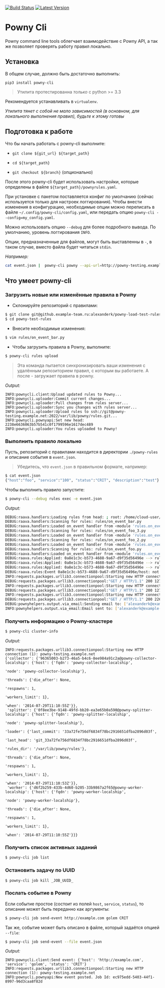 [![Build Status](https://travis-ci.org/shoonoise/powny-cli.svg?branch=rename)](https://travis-ci.org/shoonoise/powny-cli)
[![Latest Version](https://pypip.in/v/powny-cli/badge.png)](https://pypi.python.org/pypi/powny-cli/)

Powny Cli
=================

Powny command line tools облегчает взаимодействие с Powny API, а так же позволяет проверять работу правил локально.

Установка
-------
В общем случае, должно быть достаточно выполнить:

`pip3 install powny-cli`

> Утилита протестированна *только* с python >= 3.3

Рекомендуется устанавливать в `virtualenv`.

*Утилита тянет с собой не мало зависимостей (в основном, для локального выполнения правил), будьте к этому готовы*

Подготовка к работе
------
Что бы начать работать с powny-cli выполните:

- `git clone ${git_url} ${target_path}`

- `cd ${target_path}`

- `git checkout ${branch}` (опционально)

После этого powny-cli будет использовать настройки, которые определены в файле `${target_path}/pownyrules.yaml`.

При установке с пакетом поставляется конфиг по умолчанию (сейчас используется только для настроек логгирования).
Чтобы внести изменения в конфигурацию, необходимые опции можно переписать в файле `~/.config/powny-cli/config.yaml`,
или передать опцию `powny-cli --config=my_config.yaml`.

Можно использовать опцию `--debug` для более подробного вывода. По умолчанию, уровень логгирования `INFO`.

Опции, предназначенные для файлов, могут быть выставленны в `-`, в таком случае, вместо файла будет читаться `stdin`.


*Например:*

```bash
cat event.json |  powny-cli powny --api-url=http://powny-testing.example.net send-event --file -
```

Что умеет powny-cli
-------

### Загрузить новые или изменённые правила в Powny

+ Склонируйте репозиторий с правилами:

```bash
$ git clone git@github.example-team.ru:alexanderk/powny-load-test-rules.git
$ cd powny-test-rules
```

+ Внесите необходимые изменения:

```bash
$ vim rules/on_event_bar.py
```

+ Чтобы загрузить правила в Powny, выполните:

```bash
$ powny-cli rules upload
```

> Эта команда пытается синхронизировать ваши изменения с удалённым репозиторием правил, с которым вы работаете.
> А после - загружает правила в powny.

*Output:*

```
INFO:pownycli.client:Upload updated rules to Powny...
INFO:pownycli.uploader:Commit current changes...
INFO:pownycli.uploader:Pull changes from rules server...
INFO:pownycli.uploader:Sync you changes with rules server...
INFO:pownycli.uploader:Upload rules to ssh://git@powny-testing.example.net:2022/var/lib/powny/rules.git...
INFO:pownycli.pownyapi:Set new head: 2238e6636063b57b541c0f1799596e1617dec489
INFO:pownycli.uploader:You rules uploaded to Powny!
```


### Выполнить правило локально

Пусть, репозиторий с правилами находится в директории `./powny-rules` и описание события в  `event.json`.

> Убедитесь, что `event.json` в правильном формате, например:

```bash
$ cat event.json
{"host":"foo", "service":"100", "status":"CRIT", "description":"test"}
````

Чтобы выполнить правило запустите:

```bash
$ powny-cli --debug rules exec -e event.json
```

*Output:*

```bash
DEBUG:raava.handlers:Loading rules from head: ; root: /home/cloud-user/powny-cli-test/powny-rules
DEBUG:raava.handlers:Scanning for rules: rules/on_event_bar.py
DEBUG:raava.handlers:Loaded on_event handler from <module 'rules.on_event_bar' from '/home/cloud-user/powny-cli-test/powny-rules/rules/on_event_bar.py'>
DEBUG:raava.handlers:Scanning for rules: rules/on_event_foo_3.py
DEBUG:raava.handlers:Loaded on_event handler from <module 'rules.on_event_foo_3' from '/home/cloud-user/powny-cli-test/powny-rules/rules/on_event_foo_3.py'>
DEBUG:raava.handlers:Scanning for rules: rules/on_event_foo_2.py
DEBUG:raava.handlers:Loaded on_event handler from <module 'rules.on_event_foo_2' from '/home/cloud-user/powny-cli-test/powny-rules/rules/on_event_foo_2.py'>
DEBUG:raava.handlers:Scanning for rules: rules/on_event_foo.py
DEBUG:raava.handlers:Loaded on_event handler from <module 'rules.on_event_foo' from '/home/cloud-user/powny-cli-test/powny-load-test-rules/rules/on_event_foo.py'>
DEBUG:raava.rules:Applied: 0a8e1c3c-b573-4688-9a67-d9f35d56496e --> rules.on_event_foo_3.on_event
DEBUG:raava.rules:Applied: 0a8e1c3c-b573-4688-9a67-d9f35d56496e --> rules.on_event_foo_2.on_event
DEBUG:raava.rules:Applied: 0a8e1c3c-b573-4688-9a67-d9f35d56496e --> rules.on_event_foo.on_event
DEBUG:raava.rules:Event 0a8e1c3c-b573-4688-9a67-d9f35d56496e/host: not matched with <cmp eq(bar)>; handler: rules.on_event_bar.on_event
INFO:requests.packages.urllib3.connectionpool:Starting new HTTP connection (1): example.com
DEBUG:requests.packages.urllib3.connectionpool:"GET / HTTP/1.1" 200 1270
INFO:requests.packages.urllib3.connectionpool:Starting new HTTP connection (1): example.com
DEBUG:requests.packages.urllib3.connectionpool:"GET / HTTP/1.1" 200 1270
INFO:requests.packages.urllib3.connectionpool:Starting new HTTP connection (1): powny-testing.example.net
DEBUG:requests.packages.urllib3.connectionpool:"GET / HTTP/1.1" 200 226
DEBUG:pownyhelpers.output.via_email:Sending email to: ['alexanderk@example-team.ru']; cc: []; via SMTP None@localhost
INFO:pownyhelpers.output.via_email:Email sent to: ['alexanderk@example-team.ru']; cc: []
```

### Получить информацию о Powny-кластере

```bash
$ powny-cli cluster-info
```

*Output:*

```
INFO:requests.packages.urllib3.connectionpool:Starting new HTTP connection (1): powny-testing.example.net
{'collector': {'96365003-b273-46a5-b4c6-8ee984a91c2a@powny-collector-localship': {'host': {'fqdn': 'powny-collector-localship',
                                                                                         'node': 'powny-collector-localship'},
                                                                                'threads': {'die_after': None,
                                                                                            'respawns': 1,
                                                                                            'workers_limit': 1},
                                                                                'when': '2014-07-29T11:10:55Z'}},
 'splitter': {'0f8ee3be-9148-49fd-bb20-ea3e65b0a590@powny-splitter-localship': {'host': {'fqdn': 'powny-splitter-localship',
                                                                                       'node': 'powny-splitter-localship'},
                                                                              'loader': {'last_commit': '33a72fe756df6834f78bc2916651dfba2896d03f',
                                                                                         'last_head': 'git_33a72fe756df6834f78bc2916651dfba2896d03f',
                                                                                         'rules_dir': '/var/lib/powny/rules'},
                                                                              'threads': {'die_after': None,
                                                                                          'respawns': 1,
                                                                                          'workers_limit': 1},
                                                                              'when': '2014-07-29T11:10:53Z'}},
 'worker': {'d6f2b259-433b-4d60-b205-33b9867a2f65@powny-worker-localship': {'host': {'fqdn': 'powny-worker-localship',
                                                                                   'node': 'powny-worker-localship'},
                                                                          'threads': {'die_after': None,
                                                                                      'respawns': 1,
                                                                                      'workers_limit': 1},
                                                                          'when': '2014-07-29T11:10:55Z'}}}
```


### Получить список активных заданий

```bash
$ powny-cli job list
```

### Остановить задачу по UUID

```bash
$ powny-cli job kill _JOB_UUID_
```


### Послать событие в Powny

Если событие простое (состоит из полей `host`, `service`, `status`), то описание может быть переданно как аргументы:

```bash
$ powny-cli job send-event http://example.com golem CRIT
```

Так же, событие может быть описано в файле, который задаётся опцией `--file`:

```bash
$ powny-cli job send-event --file event.json
```

*Output:*

```
INFO:pownycli.client:Send event: {'host': 'http://example.com', 'service': 'golem', 'status': 'CRIT'}
INFO:requests.packages.urllib3.connectionpool:Starting new HTTP connection (1): powny-testing.example.net
INFO:pownycli.pownyapi:New event posted. Job Id: ec975edd-5403-44f1-8997-96d3caa8f82d
```

